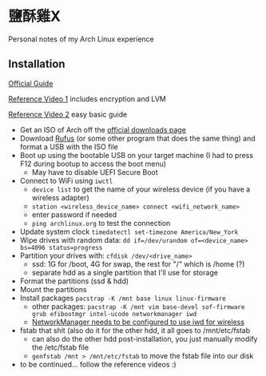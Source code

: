 # **鹽酥雞X**

Personal notes of my Arch Linux experience

## Installation
[Official Guide](https://wiki.archlinux.org/title/Installation_guide)

[Reference Video 1](https://www.youtube.com/watch?v=YC7NMbl4goo) includes encryption and LVM

[Reference Video 2](https://www.youtube.com/watch?v=68z11VAYMS8) easy basic guide

- Get an ISO of Arch off the [official downloads page](https://archlinux.org/download/)
- Download [Rufus](https://rufus.ie/en/) (or some other program that does the same thing) and format a USB with the ISO file
- Boot up using the bootable USB on your target machine (I had to press F12 during bootup to access the boot menu)
   - May have to disable UEFI Secure Boot
- Connect to WiFi using ```iwctl```
  - ```device list``` to get the name of your wireless device (if you have a wireless adapter)
  - ```station <wireless_device_name> connect <wifi_network_name>```
  - enter password if needed
  - ```ping archlinux.org``` to test the connection
- Update system clock ```timedatectl set-timezone America/New_York```
- Wipe drives with random data: ```dd if=/dev/urandom of=<device_name> bs=4096 status=progress```
- Partition your drives with: ```cfdisk /dev/<drive_name>```
   - ssd: 1G for /boot, 4G for swap, the rest for "/" which is /home (?)
   - separate hdd as a single partition that I'll use for storage
- Format the partitions (ssd & hdd)
- Mount the partitions
- Install packages ```pacstrap -K /mnt base linux linux-firmware```
  - other packages: ```pacstrap -K /mnt vim base-devel sof-firmware grub efibootmgr intel-ucode networkmanager iwd```
  - [NetworkManager needs to be configured to use iwd for wireless](https://wiki.archlinux.org/title/NetworkManager#Using_iwd_as_the_Wi-Fi_backend)
- fstab that shit (also do it for the other hdd, it all goes to /mnt/etc/fstab
  - can also do the other hdd post-installation, you just manually modify the /etc/fstab file
  - ```genfstab /mnt > /mnt/etc/fstab``` to move the fstab file into our disk
- to be continued... follow the reference videos :)
